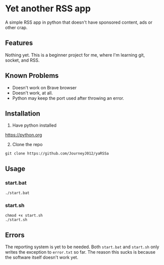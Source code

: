 # Yet another RSS app

A simple RSS app in python that doesn't have sponsored content, ads or other crap.


## Features

Nothing yet. This is a beginner project for me, where I'm learning git, socket, and RSS.

## Known Problems

- Doesn't work on Brave browser
- Doesn't work, at all.
- Python may keep the port used after throwing an error.

## Installation

1. Have python installed 

https://python.org

2. Clone the repo

`git clone https://github.com/JourneyJ012/yaRSSa`


## Usage

### start.bat

`./start.bat`

### start.sh

```
chmod +x start.sh
./start.sh
```

## Errors
The reporting system is yet to be needed. Both `start.bat` and `start.sh` only writes the exception to `error.txt` so far. 
The reason this sucks is because the software itself doesn't work yet.